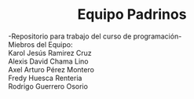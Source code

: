 <h1 align = "center" > Equipo Padrinos </h1>
 <p align="center">
  
 </p>
-Repositorio para trabajo del curso de programación- <br>
Miebros del Equipo: <br> 
Karol Jesús Ramirez Cruz <br>
Alexis David Chama Lino <br>
Axel Arturo Pérez Montero <br>
Fredy Huesca Renteria <br>
Rodrigo Guerrero Osorio <br>



